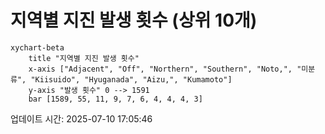 # 지역별 지진 발생 횟수 (상위 10개)

```mermaid
xychart-beta
    title "지역별 지진 발생 횟수"
    x-axis ["Adjacent", "Off", "Northern", "Southern", "Noto,", "미분류", "Kiisuido", "Hyuganada", "Aizu,", "Kumamoto"]
    y-axis "발생 횟수" 0 --> 1591
    bar [1589, 55, 11, 9, 7, 6, 4, 4, 4, 3]
```

업데이트 시간: 2025-07-10 17:05:46
